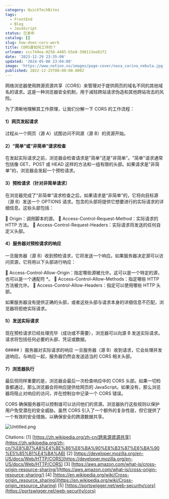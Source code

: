 ```yaml
---
category: QuickTechBites
tags:
  - FrontEnd
  - Blog
  - JavaScript
status: 已发布
catalog: []
slug: how-does-cors-work
title: CORS是如何工作的？
urlname: ccc749ea-0258-4485-b5e8-390113ee81f2
date: '2023-12-29 23:35:00'
updated: '2024-05-08 23:04:00'
image: 'https://www.notion.so/images/page-cover/nasa_carina_nebula.jpg'
published: 2022-12-25T08:00:00.000Z
---
```


网络浏览器使用跨源资源共享（CORS）来管理对于提供网页的域名不同的其他域名的请求。这是一种浏览器安全机制，用于减轻跨站请求伪造和其他跨站攻击的风险。


为了清晰地理解其工作原理，让我们分解一下 CORS 的工作流程：


#### 1）网页发起请求
过程从一个网页（源 A）试图访问不同源（源 B）的资源开始。


#### 2）“简单”或“非简单”请求检查
在发起实际请求之前，浏览器会检查请求是"简单"还是"非简单"。"简单"请求通常包括像 GET、POST 或 HEAD 这样的方法和一组有限的头部。如果请求是"非简单"的，浏览器会发起一个预检请求。


#### 3）预检请求（针对非简单请求）
在浏览器完成了“非简单”请求检查之后，如果请求是“非简单”的，它将向目标源（源 B）发送一个 OPTIONS 请求。包含的头部将提供它想要进行的实际请求的详细信息。这些头部包括：


🔸 Origin：调用脚本的源。
🔸 Access-Control-Request-Method：实际请求的 HTTP 方法。
🔸 Access-Control-Request-Headers：实际请求将发送的任何自定义头部。


#### 4）服务器对预检请求的响应
一旦服务器（源 B）收到预检请求，它将发送一个响应。如果服务器决定源可以访问资源，它将用以下头部进行响应：


🔹 Access-Control-Allow-Origin：指定哪些源被允许。这可以是一个特定的源，也可以是一个通配符 *。
🔹 Access-Control-Allow-Methods：指定哪些 HTTP 方法被允许。
🔹 Access-Control-Allow-Headers：指定可以使用哪些 HTTP 头部。


如果服务器没有提供正确的头部，或者这些头部与请求本身的详细信息不匹配，浏览器将拒绝实际请求。


#### 5）发送实际请求
现在预检请求已经处理完毕（成功或不需要），浏览器可以向源 B 发送实际请求。请求将包括任何必要的头部、凭证或数据。


6#### ）服务器对实际请求的响应
一旦服务器（源 B）收到请求，它会处理并发送响应。与响应一起，服务器仍然会发送适当的 CORS 相关头部。


#### 7）浏览器执行
最后但同样重要的是，浏览器会最后一次检查响应中的 CORS 头部。如果一切检查都通过，那么浏览器会将响应提供给网页的 JavaScript。如果没有，那么浏览器将阻止对响应的访问，并在控制台中记录一个 CORS 错误。


CORS 确保服务器可以控制谁可以访问他们的资源。浏览器执行这些规则以保护用户免受潜在的安全威胁。虽然 CORS 引入了一个额外的复杂性层，但它提供了一个有效的安全措施，以确保安全的跨源数据共享。


![Untitled.png](https://prod-files-secure.s3.us-west-2.amazonaws.com/5d24fe63-e567-4804-86f9-9fdc62e13082/b3deb140-f22b-4520-bcee-759301567801/Untitled.png?X-Amz-Algorithm=AWS4-HMAC-SHA256&X-Amz-Content-Sha256=UNSIGNED-PAYLOAD&X-Amz-Credential=ASIAZI2LB46672SIQA6C%2F20250309%2Fus-west-2%2Fs3%2Faws4_request&X-Amz-Date=20250309T213307Z&X-Amz-Expires=3600&X-Amz-Security-Token=IQoJb3JpZ2luX2VjEDQaCXVzLXdlc3QtMiJIMEYCIQDnSeO0XiPPDT%2B%2BkKdW3mfOPlEDwTCpNfrj8XuPP6nsiAIhANDGpRECycsWg7vQuLDnmN5Z3KARl7BA8u7ZxH65dbsTKv8DCH0QABoMNjM3NDIzMTgzODA1IgxKs5%2BJVXCKZ%2BLErHAq3AM7ZHGGjlKPAwvEV9FnijUQ%2BEWFNZqp4FKoRjLbusUhEGtpqntKRIId2YZY4kCgohqQfxer0nH8jhrBGvDMB3C%2BFMjfTCKB0gGaFwt2AxA3yNJJeKUT%2FYNZUXE6Tfg%2BRJa6Sd%2Fw0sU3HrnmJfMMbWie7%2BQoBF7y5%2FOKfuvnGqg5sPYK7yrDzGo3HcJKp4aGtzCywCFbRqOS%2FlC4%2F3e2PdXNcvtRedrFdQZSxt4GMZzbvNorgPsRcvw5n6trv7pd1p2B7CMH5f2H2%2FK3ooHyC0B%2FW5zXSIuNnUzVNozjsVwNc45JaY1VrYZ%2BCnvPAf1YBRVEQYoaNq2iZ7dDP8aAI%2Fcj6S%2BY56aXhsBR1UIWF6VziIsoJebTsbdASXeUT%2FOt3MnFUIpSbMK1cXDsTYbCWVJVGZeZumdrHYeuo1zKCxDiFkQUvgay5L05UhDq%2FpNxOSj5Hjs2R6QbS1sXF2rkgdOyFj%2BIucsIKTguWkmVSTtoYju0QhNSZYcvc0rc%2B8b3zip8YP1XVt%2FupoaFc1V%2FXhRX5Jdj6fCn51Sn9t46indemNkdSq7DpEUxXJOrxS3q8DUJMGCWDyYVc3MiXtKGsaJ%2F8UcW1Zqvc3cHZ88fAkCT7VvrARrY9JHOFlprZjC837e%2BBjqkAVzuQCiTfp%2BGFZ257k2JZXgpqlwPN7IZ4OlDgNzY5M%2FkcIdPFlg9AZpgVlRKJ5Cj03Jz%2FYUAf6q0KdwzJpZTa8E3VSSQ%2FhOLxvNsVhSnHOakGn8klJJgdxoAm3PCyW5O8NkX1EbEN0q%2BmX0q38sT%2BEYj580U2%2FLj7lL59HDYX5f8BWYE5X6hvgC8iwLC6DXPNdvok8Ult0bO2eI3PMKfLH9Zf6bL&X-Amz-Signature=91cd5fc308355be644b1ca609b8a69d883f554e582f8eafe975eca67c26c7ea3&X-Amz-SignedHeaders=host&x-id=GetObject)


Citations:
[1] [https://zh.wikipedia.org/zh-cn/跨來源資源共享](https://zh.wikipedia.org/zh-cn/%E8%B7%A8%E4%BE%86%E6%BA%90%E8%B3%87%E6%BA%90%E5%85%B1%E4%BA%AB)
[2] [https://developer.mozilla.org/en-US/docs/Web/HTTP/CORS](https://developer.mozilla.org/en-US/docs/Web/HTTP/CORS)
[3] [https://aws.amazon.com/what-is/cross-origin-resource-sharing/](https://aws.amazon.com/what-is/cross-origin-resource-sharing/)
[4] [https://en.wikipedia.org/wiki/Cross-origin_resource_sharing](https://en.wikipedia.org/wiki/Cross-origin_resource_sharing)
[5] [https://portswigger.net/web-security/cors](https://portswigger.net/web-security/cors)

